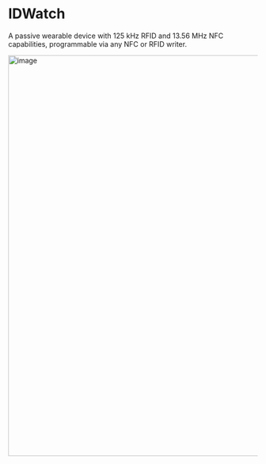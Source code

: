 # IDWatch
A passive wearable device with 125 kHz RFID and 13.56 MHz NFC capabilities, programmable via any NFC or RFID writer.

<img width="600" height="810" alt="image" src="https://github.com/user-attachments/assets/6919c15f-87ee-4166-950a-791a1b6243b4" />

